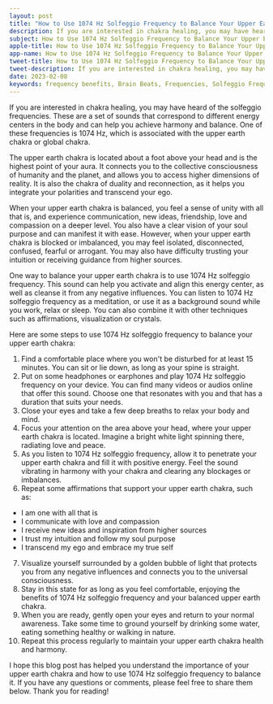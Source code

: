 ```yaml
---
layout: post
title: "How to Use 1074 Hz Solfeggio Frequency to Balance Your Upper Earth Chakra"
description: If you are interested in chakra healing, you may have heard of the solfeggio frequencies. These are a set of sounds that correspond to different energy centers in the body and can help you achieve harmony and balance. One of these frequencies is 1074 Hz, which is associated with the upper earth chakra or global chakra.
subject: How to Use 1074 Hz Solfeggio Frequency to Balance Your Upper Earth Chakra
apple-title: How to Use 1074 Hz Solfeggio Frequency to Balance Your Upper Earth Chakra
app-name: How to Use 1074 Hz Solfeggio Frequency to Balance Your Upper Earth Chakra
tweet-title: How to Use 1074 Hz Solfeggio Frequency to Balance Your Upper Earth Chakra
tweet-description: If you are interested in chakra healing, you may have heard of the solfeggio frequencies. These are a set of sounds that correspond to different energy centers in the body and can help you achieve harmony and balance. One of these frequencies is 1074 Hz, which is associated with the upper earth chakra or global chakra.
date: 2023-02-08
keywords: frequency benefits, Brain Beats, Frequencies, Solfeggio Frequency, upper earth Chakra, 1074 Hz, Brain wave entrainment, sound therapy
---
```


If you are interested in chakra healing, you may have heard of the solfeggio frequencies. These are a set of sounds that correspond to different energy centers in the body and can help you achieve harmony and balance. One of these frequencies is 1074 Hz, which is associated with the upper earth chakra or global chakra.

The upper earth chakra is located about a foot above your head and is the highest point of your aura. It connects you to the collective consciousness of humanity and the planet, and allows you to access higher dimensions of reality. It is also the chakra of duality and reconnection, as it helps you integrate your polarities and transcend your ego.

When your upper earth chakra is balanced, you feel a sense of unity with all that is, and experience communication, new ideas, friendship, love and compassion on a deeper level. You also have a clear vision of your soul purpose and can manifest it with ease. However, when your upper earth chakra is blocked or imbalanced, you may feel isolated, disconnected, confused, fearful or arrogant. You may also have difficulty trusting your intuition or receiving guidance from higher sources.

One way to balance your upper earth chakra is to use 1074 Hz solfeggio frequency. This sound can help you activate and align this energy center, as well as cleanse it from any negative influences. You can listen to 1074 Hz solfeggio frequency as a meditation, or use it as a background sound while you work, relax or sleep. You can also combine it with other techniques such as affirmations, visualization or crystals.

Here are some steps to use 1074 Hz solfeggio frequency to balance your upper earth chakra:

1. Find a comfortable place where you won't be disturbed for at least 15 minutes. You can sit or lie down, as long as your spine is straight.
2. Put on some headphones or earphones and play 1074 Hz solfeggio frequency on your device. You can find many videos or audios online that offer this sound. Choose one that resonates with you and that has a duration that suits your needs.
3. Close your eyes and take a few deep breaths to relax your body and mind.
4. Focus your attention on the area above your head, where your upper earth chakra is located. Imagine a bright white light spinning there, radiating love and peace.
5. As you listen to 1074 Hz solfeggio frequency, allow it to penetrate your upper earth chakra and fill it with positive energy. Feel the sound vibrating in harmony with your chakra and clearing any blockages or imbalances.
6. Repeat some affirmations that support your upper earth chakra, such as:

- I am one with all that is
- I communicate with love and compassion
- I receive new ideas and inspiration from higher sources
- I trust my intuition and follow my soul purpose
- I transcend my ego and embrace my true self

7. Visualize yourself surrounded by a golden bubble of light that protects you from any negative influences and connects you to the universal consciousness.
8. Stay in this state for as long as you feel comfortable, enjoying the benefits of 1074 Hz solfeggio frequency and your balanced upper earth chakra.
9. When you are ready, gently open your eyes and return to your normal awareness. Take some time to ground yourself by drinking some water, eating something healthy or walking in nature.
10. Repeat this process regularly to maintain your upper earth chakra health and harmony.

I hope this blog post has helped you understand the importance of your upper earth chakra and how to use 1074 Hz solfeggio frequency to balance it. If you have any questions or comments, please feel free to share them below. Thank you for reading!